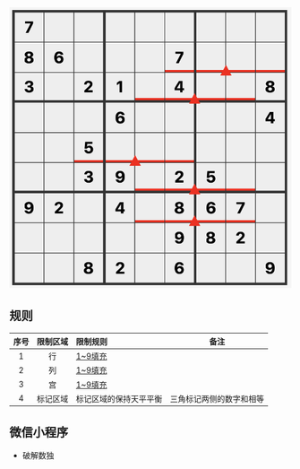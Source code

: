 ![](../../../../../images/sudoku/天平数独.png)

## 规则
| 序号 | 限制区域 | 限制规则 | 备注 |
| :---: | :---: | :--- | :---: |
| 1 | 行 | [1~9填充] | |
| 2 | 列 | [1~9填充] | |
| 3 | 宫 | [1~9填充] | |
| 4 | 标记区域 | 标记区域的保持天平平衡 | 三角标记两侧的数字和相等 |

## 微信小程序
- 破解数独

[1~9填充]: ../../../../../../rules.md#1~9填充